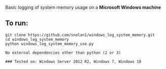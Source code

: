 
Basic logging of system memory usage on a <b>Microsoft Windows machine</b>    

## To run: 
```
git clone https://github.com/snolan1/windows_log_system_memory.git
cd windows_log_system_memory
python windows_log_system_memory_use.py
   
No external dependencies other than python (2 or 3)    

### Tested on: Windows Server 2012 R2, Windows 7, Windows 10  

